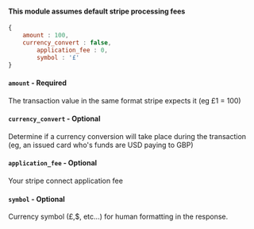 #### This module assumes default stripe processing fees

```js
{
	amount : 100,
	currency_convert : false,
    	application_fee : 0,
    	symbol : '£'
}
```



#### `amount` - Required

The transaction value in the same format stripe expects it (eg £1 = 100)

#### `currency_convert` - Optional

Determine if a currency conversion will take place during the transaction (eg, an issued card who's funds are USD paying to GBP)

#### `application_fee` - Optional

Your stripe connect application fee

#### `symbol` - Optional

Currency symbol (£,$, etc...) for human formatting in the response.
